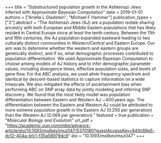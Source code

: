 +++
title = "Substructured population growth in the Ashkenazi Jews inferred with Approximate Bayesian Computation"
date = 2019-01-01
authors = ["Ariella L Gladstein", "Michael F Hammer"]
publication_types = ["2"]
abstract = "The Ashkenazi Jews (AJ) are a population isolate sharing ancestry with both European and Middle Eastern populations that has likely resided in Central Europe since at least the tenth century. Between the 11th and 16th centuries, the AJ population expanded eastward leading to two culturally distinct communities in Western/Central and Eastern Europe. Our aim was to determine whether the western and eastern groups are genetically distinct, and if so, what demographic processes contributed to population differentiation. We used Approximate Bayesian Computation to choose among models of AJ history and to infer demographic parameter values, including divergence times, effective population sizes, and levels of gene flow. For the ABC analysis, we used allele frequency spectrum and identical by descent-based statistics to capture information on a wide timescale. We also mitigated the effects of ascertainment bias when performing ABC on SNP array data by jointly modeling and inferring SNP discovery. We found that the most likely model was population differentiation between Eastern and Western AJ ∼400 years ago. The differentiation between the Eastern and Western AJ could be attributed to more extreme population growth in the Eastern AJ (0.250 per generation) than the Western AJ (0.069 per generation)."
featured = true
publication = "*Molecular Biology and Evolution*"
url_pdf = "https://academic.oup.com/mbe/advance-article/doi/10.1093/molbev/msz047/5370180?guestAccessKey=849c66e5-dc12-404a-bfc1-f35a58979dc9"
doi = "10.1093/molbev/msz047"
+++

